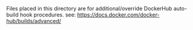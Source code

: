 Files placed in this directory are for additional/override DockerHub auto-build hook procedures.
see: https://docs.docker.com/docker-hub/builds/advanced/
